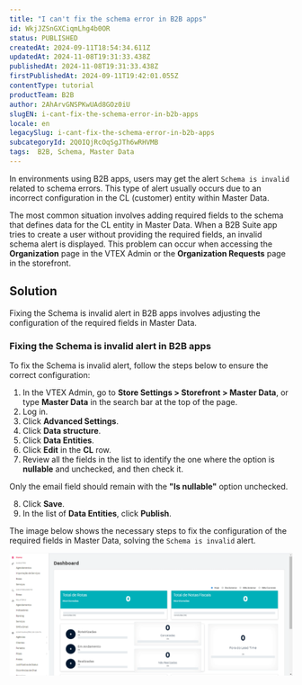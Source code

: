 ```yaml
---
title: "I can't fix the schema error in B2B apps"
id: WkjJZSnGXCiqmLhg4b0OR
status: PUBLISHED
createdAt: 2024-09-11T18:54:34.611Z
updatedAt: 2024-11-08T19:31:33.438Z
publishedAt: 2024-11-08T19:31:33.438Z
firstPublishedAt: 2024-09-11T19:42:01.055Z
contentType: tutorial
productTeam: B2B
author: 2AhArvGNSPKwUAd8GOz0iU
slugEN: i-cant-fix-the-schema-error-in-b2b-apps
locale: en
legacySlug: i-cant-fix-the-schema-error-in-b2b-apps
subcategoryId: 2Q0IQjRcOqSgJTh6wRHVMB
tags:  B2B, Schema, Master Data
---
```


In environments using B2B apps, users may get the alert `Schema is invalid` related to schema errors. This type of alert usually occurs due to an incorrect configuration in the CL (customer) entity within Master Data.

The most common situation involves adding required fields to the schema that defines data for the CL entity in Master Data. When a B2B Suite app tries to create a user without providing the required fields, an invalid schema alert is displayed. This problem can occur when accessing the **Organization** page in the VTEX Admin or the **Organization Requests** page in the storefront.

## Solution
Fixing the Schema is invalid alert in B2B apps involves adjusting the configuration of the required fields in Master Data.

### Fixing the Schema is invalid alert in B2B apps
To fix the Schema is invalid alert, follow the steps below to ensure the correct configuration:

<ol>
  <li>In the VTEX Admin, go to <strong>Store Settings > Storefront > Master Data</strong>, or type <strong>Master Data</strong> in the search bar at the top of the page.</li>
  <li>Log in.</li>
  <li>Click <strong>Advanced Settings</strong>.</li>
  <li>Click <strong>Data structure</strong>.</li>
  <li>Click <strong>Data Entities</strong>.</li>
  <li>Click <strong>Edit</strong> in the <strong>CL</strong> row.</li>
  <li>Review all the fields in the list to identify the one where the option is <strong>nullable</strong> and unchecked, and then check it.</li>
</ol>

<div>
  <p>Only the email field should remain with the <strong>"Is nullable"</strong> option unchecked.</p>
</div>

<ol start="8">
  <li>Click <strong>Save</strong>.</li>
  <li>In the list of <strong>Data Entities</strong>, click <strong>Publish</strong>.</li>
</ol>

The image below shows the necessary steps to fix the configuration of the required fields in Master Data, solving the `Schema is invalid` alert.

![B2B Suite - troubleshootingv2](https://raw.githubusercontent.com/vtexdocs/help-center-content/refs/heads/main/_1.gif)